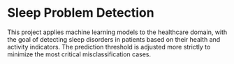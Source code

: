 # Sleep Problem Detection
This project applies machine learning models to the healthcare domain, with the goal of detecting sleep disorders in patients based on their health and activity indicators. The prediction threshold is adjusted more strictly to minimize the most critical misclassification cases.
